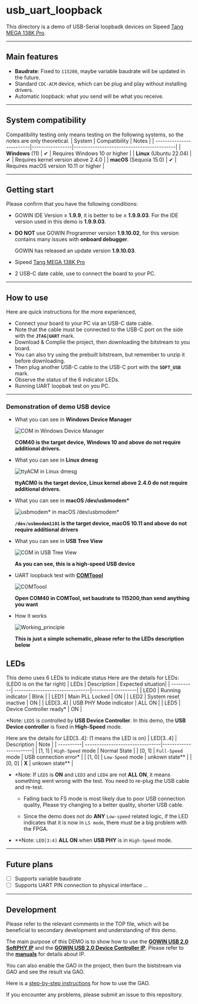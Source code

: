 # usb_uart_loopback
This directory is a demo of USB-Serial loopbadk devices on Sipeed [Tang MEGA 138K Pro](https://wiki.sipeed.com/hardware/en/tang/tang-mega-138k/mega-138k-pro.html).

***

## Main features
- **Baudrate**: Fixed to `115200`, maybe variable baudrate will be updated in the future.
- Standard `CDC-ACM` device, which can be plug and play without installing drivers.
- Automatic loopback: what you send will be what you receive.

***

## System compatibility

Compatibility testing only means testing on the following systems, so the notes are only theoretical.
| System                   | Compatibility   | Notes                                     |
| -------------------------|-----------------|-------------------------------------------|
| **Windows** (11)         |  ✔             | Requires Windows 10 or higher             |
| **Linux** (Ubuntu 22.04) |  ✔             | Requires kernel version above 2.4.0       |
| **macOS** (Sequoia 15.0) |  ✔             | Requires macOS version 10.11 or higher    |


***

## Getting start
Please confirm that you have the following conditions:
- GOWIN IDE Version ≥ **1.9.9**, it is better to be ≥ **1.9.9.03**. For the IDE version used in this demo is **1.9.9.03**.
- **DO NOT** use GOWIN Programmer version **1.9.10.02**, for this version contains many issues with **onboard debugger**.

    GOWIN has released an update version **1.9.10.03**.
- Sipeed [Tang MEGA 138K Pro](https://wiki.sipeed.com/hardware/en/tang/tang-mega-138k/mega-138k-pro.html)
- 2 USB-C date cable, use to connect the board to your PC.

***

## How to use

Here are quick instructions for the more experienced,
- Connect your board to your PC via an USB-C date cable. 
- Note that the cable must be connected to the USB-C port on the side with the **`JTAG|UART`** mark.
- Download & Complie the project, then downloading the bitstream to you board.
- You can also try using the prebuilt bitstream, but remember to unzip it before downloading.
- Then plug another USB-C cable to the USB-C port with the **`SOFT_USB`** mark.
- Observe the status of the 6 indicator LEDs.
- Running UART loopbak test on you PC.

***

### Demonstration of demo USB device

- What you can see in **Windows Device Manager**

    ![COM in Windows Device Manager](../docs/images/COM_in_Windows_Device_Manager.png "COM in Windows Device Manager")
    
    **COM40 is the target device, Windows 10 and above do not require additional drivers.**


- What you can see in **Linux dmesg**

    ![ttyACM in Linux dmesg](../docs/images/ttyACM_in_Linux_dmesg.png "COM in Windows Device Manager")
    
    **ttyACM0 is the target device, Linux kernel above 2.4.0 do not require additional drivers.**


- What you can see in **macOS /dev/usbmodem\***

    ![usbmodem* in macOS /dev/usbmodem*](../docs/images/usbmodem_in_macOS.png "COM in Windows Device Manager")

    **`/dev/usbmodem1101` is the target device, macOS 10.11 and above do not require additional drivers**


- What you can see in **USB Tree View**

    ![COM in USB Tree View](../docs/images/COM_in_USB_Tree_View.png "COM in USB Tree View")
    
    **As you can see, this is a high-speed USB device**


- UART loopback test with **[COMToool](https://github.com/neutree/COMTool)**

    ![COMToool](../docs/images/COMTOOL.png "Test with COMTOOL")

    **Open COM40 in COMTool, set baudrate to 115200,than send anything you want**


- How it works

    ![Working_principle](../docs/images/Working_principle.png "Working principle")

    **This is just a simple schematic, please refer to the LEDs description below**

## LEDs

This demo uses 6 LEDs to indicate status 
Here are the details for LEDs: (LED0 is on the far right)
| LEDs      | Description                     | Expected situation|
| ----------| --------------------------------|-------------------|
| LED0      |  Running indicator              | Blink             |
| LED1      |  Main PLL Locked                | ON                |
| LED2      |  System reset inactive          | ON                |
| LED[3..4] |  USB PHY Mode indicator         | ALL ON            |
| LED5      |  Device Controller ready*       | ON                |

\*Note: `LED5` is controlled by **USB Device Controller**. In this demo, the **USB Device controller** is fixed in **High-Speed** mode. 

Here are the details for LED[3..4]: (1 means the LED is on)
| LED[3..4] | Description                     | Note                  |
| ----------| --------------------------------|-----------------------|
| [1, 1]    |  `High-Speed` mode              | Normal State          |
| [0, 1]    |  `Full-Speed` mode              | USB connection error* |
| [1, 0]    |  `Low-Speed` mode               | unkown state**        |
| [0, 0]    |  **X**                          | unkown state**        |


 - \*Note: If `LED5` is **ON** and `LED3` and `LED4` are not **ALL ON**, it means something went wrong with the test. You need to re-plug the USB cable and re-test. 

    - Falling back to FS mode is most likely due to poor USB connection quality, Please try changing to a better quality, shorter USB cable.

    - Since the demo does not do **ANY** `Low-speed` related logic, if the LED indicates that it is now in `LS mode`, there must be a big problem with the FPGA.  

 - \*\*Note: `LED[3:4]` **ALL ON** when **USB PHY** is in `High-Speed` mode.



***

## Future plans

- [ ] Supports variable baudrate
- [ ] Supports UART PIN connection to physical interface
...

***

## Development

Please refer to the relevant comments in the TOP file, which will be beneficial to secondary development and understanding of this demo.

The main purpose of this DEMO is to show how to use the **[GOWIN USB 2.0 SoftPHY IP](https://www.gowinsemi.com/en/support/ip_detail/98/)** and the **[GOWIN USB 2.0 Device Controller IP](https://www.gowinsemi.com/en/support/ip_detail/91/)**. Please refer to the **[manuals](../docs/manuals/)** for details about IP.

You can also enable the GAO in the project, then burn the biststream via GAO and see the result via GAO.

Here is a [step-by-step instructions](../../sfp+/docs/manual/SUG114-3.0E_Gowin%20Analyzer_Oscilloscope_User_Guide.pdf) for how to use the GAO.

If you encounter any problems, please submit an issue to this repository.
